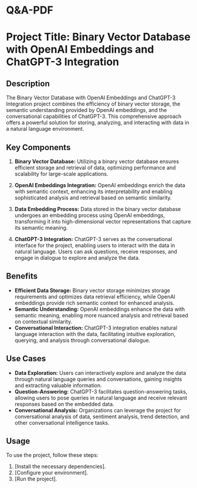 # Q&A-PDF

# Project Title: Binary Vector Database with OpenAI Embeddings and ChatGPT-3 Integration

## Description

The Binary Vector Database with OpenAI Embeddings and ChatGPT-3 Integration project combines the efficiency of binary vector storage, the semantic understanding provided by OpenAI embeddings, and the conversational capabilities of ChatGPT-3. This comprehensive approach offers a powerful solution for storing, analyzing, and interacting with data in a natural language environment.

## Key Components

1. **Binary Vector Database:** Utilizing a binary vector database ensures efficient storage and retrieval of data, optimizing performance and scalability for large-scale applications.

2. **OpenAI Embeddings Integration:** OpenAI embeddings enrich the data with semantic context, enhancing its interpretability and enabling sophisticated analysis and retrieval based on semantic similarity.

3. **Data Embedding Process:** Data stored in the binary vector database undergoes an embedding process using OpenAI embeddings, transforming it into high-dimensional vector representations that capture its semantic meaning.

4. **ChatGPT-3 Integration:** ChatGPT-3 serves as the conversational interface for the project, enabling users to interact with the data in natural language. Users can ask questions, receive responses, and engage in dialogue to explore and analyze the data.

## Benefits

- **Efficient Data Storage:** Binary vector storage minimizes storage requirements and optimizes data retrieval efficiency, while OpenAI embeddings provide rich semantic context for enhanced analysis.
- **Semantic Understanding:** OpenAI embeddings enhance the data with semantic meaning, enabling more nuanced analysis and retrieval based on contextual similarity.
- **Conversational Interaction:** ChatGPT-3 integration enables natural language interaction with the data, facilitating intuitive exploration, querying, and analysis through conversational dialogue.

## Use Cases

- **Data Exploration:** Users can interactively explore and analyze the data through natural language queries and conversations, gaining insights and extracting valuable information.
- **Question-Answering:** ChatGPT-3 facilitates question-answering tasks, allowing users to pose queries in natural language and receive relevant responses based on the embedded data.
- **Conversational Analysis:** Organizations can leverage the project for conversational analysis of data, sentiment analysis, trend detection, and other conversational intelligence tasks.

## Usage

To use the project, follow these steps:

1. [Install the necessary dependencies].
2. [Configure your environment].
3. [Run the project].
